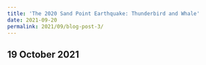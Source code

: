 ```yaml
---
title: 'The 2020 Sand Point Earthquake: Thunderbird and Whale'
date: 2021-09-20
permalink: 2021/09/blog-post-3/
---
```


## 19 October 2021

